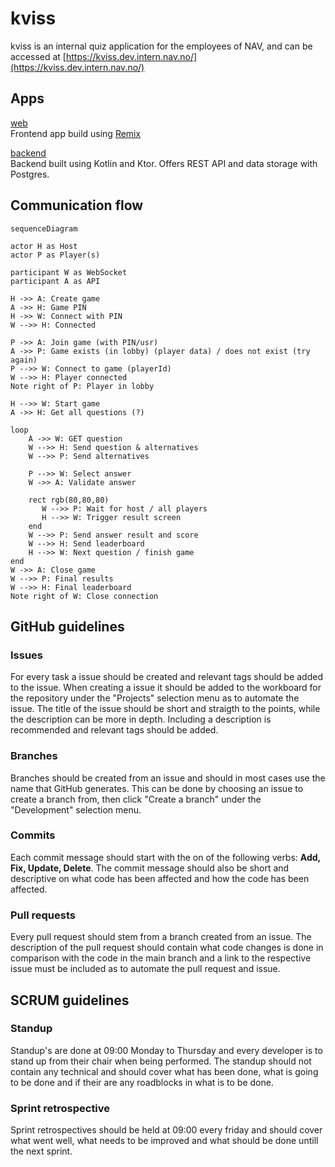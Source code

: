 # kviss

kviss is an internal quiz application for the employees of NAV, and can be accessed at [https://kviss.dev.intern.nav.no/](https://kviss.dev.intern.nav.no/)

## Apps

[web](web)\
Frontend app build using [Remix](https://remix.run/)

[backend](backend)\
Backend built using Kotlin and Ktor. Offers REST API and data storage with Postgres.

## Communication flow

```mermaid
sequenceDiagram

actor H as Host
actor P as Player(s)

participant W as WebSocket
participant A as API

H ->> A: Create game
A ->> H: Game PIN
H ->> W: Connect with PIN
W -->> H: Connected

P ->> A: Join game (with PIN/usr)
A ->> P: Game exists (in lobby) (player data) / does not exist (try again)
P -->> W: Connect to game (playerId)
W -->> H: Player connected
Note right of P: Player in lobby

H -->> W: Start game
A ->> H: Get all questions (?)

loop
    A ->> W: GET question
    W -->> H: Send question & alternatives
    W -->> P: Send alternatives

    P -->> W: Select answer
    W ->> A: Validate answer

    rect rgb(80,80,80)
       W -->> P: Wait for host / all players
       H -->> W: Trigger result screen
    end
    W -->> P: Send answer result and score
    W -->> H: Send leaderboard
    H -->> W: Next question / finish game
end
W ->> A: Close game
W -->> P: Final results
W -->> H: Final leaderboard
Note right of W: Close connection
```

## GitHub guidelines

### Issues

For every task a issue should be created and relevant tags should be added to the issue. When creating a issue it should be added to the workboard for the repository under the "Projects" selection menu as to automate the issue. The title of the issue should be short and straigth to the points, while the description can be more in depth. Including a description is recommended and relevant tags should be added.

### Branches

Branches should be created from an issue and should in most cases use the name that GitHub generates. This can be done by choosing an issue to create a branch from, then click "Create a branch" under the "Development" selection menu.

### Commits

Each commit message should start with the on of the following verbs: **Add, Fix, Update, Delete**. The commit message should also be short and descriptive on what code has been affected and how the code has been affected.

### Pull requests

Every pull request should stem from a branch created from an issue. The description of the pull request should contain what code changes is done in comparison with the code in the main branch and a link to the respective issue must be included as to automate the pull request and issue.

## SCRUM guidelines

### Standup

Standup's are done at 09:00 Monday to Thursday and every developer is to stand up from their chair when being performed. The standup should not contain any technical and should cover what has been done, what is going to be done and if their are any roadblocks in what is to be done.

### Sprint retrospective

Sprint retrospectives should be held at 09:00 every friday and should cover what went well, what needs to be improved and what should be done untill the next sprint.
